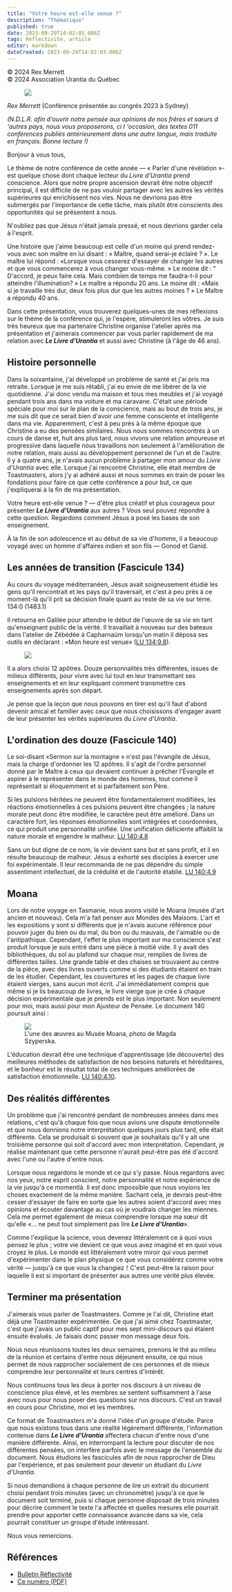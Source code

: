 ```yaml
---
title: "Votre heure est-elle venue ?"
description: "Thématique"
published: true
date: 2023-09-29T14:02:03.086Z
tags: Reflectivite, article
editor: markdown
dateCreated: 2023-09-29T14:02:03.086Z
---
```


<p class="v-card v-sheet theme--light grey lighten-3 px-2">© 2024 Rex Merrett<br>© 2024 Association Urantia du Québec</p>

<figure id="Figure_1" class="image urantiapedia image-style-align-left">
<img src="/image/article/Reflectivite/Rex_Merrett.jpg">
</figure>

_Rex Merrett_
(Conférence présentée au congrès 2023 à Sydney)

_(N.D.L.R. afin d'ouvrir notre pensée aux opinions de nos frêres et sœurs d 'autres pays, nous vous proposerons, ci I 'occasion, des textes 011 conférences publiés antérieurement dans une autre langue, mais traduite en français. Bonne lecture !)_
<br style="clear:both;"/>

Bonjour à vous tous,

Le thème de notre conférence de cette année — « Parler d'une révélation »- est quelque chose dont chaque lecteur du _Livre d'Urantia_ prend conscience. Alors que notre propre ascension devrait être notre objectif principal, il est difficile de ne pas vouloir partager avec les autres les vérités supérieures qui enrichissent nos vies. Nous ne devrions pas être submergés par l'importance de cette tâche, mais plutôt être conscients des opportunités qui se présentent à nous.

N'oubliez pas que Jésus n'était jamais pressé, et nous devrions garder cela à l'esprit.

Une histoire que j'aime beaucoup est celle d'un moine qui prend rendez-vous avec son maître en lui disant : « Maître, quand serai-je éclairé ? ». Le maître lui répond : «Lorsque vous cesserez d'essayer de changer les autres et que vous commencerez à vous changer vous-même. » Le moine dit : " D'accord, je peux faire cela. Mais combien de temps me faudra-t-il pour atteindre l'illumination? » Le maître a répondu 20 ans. Le moine dit : «Mais si je travaille très dur, deux fois plus dur que les autres moines ? » Le Maître a répondu 40 ans.

Dans cette présentation, vous trouverez quelques-unes de mes réflexions sur le thème de la conférence qui, je l'espère, stimuleront les vôtres. Je suis très heureux que ma partenaire Christine organise l'atelier après ma présentation et j'aimerais commencer par vous parler rapidement de ma relation avec ***Le Livre d'Urantia*** et aussi avec Christine (à l'âge de 46 ans).

## Histoire personnelle

Dans la soixantaine, j'ai développé un problème de santé et j'ai pris ma retraite. Lorsque je me suis rétabli, j'ai eu envie de me libérer de la vie quotidienne. J'ai donc vendu ma maison et tous mes meubles et j'ai voyagé pendant trois ans dans ma voiture et ma caravane. C'était une période spéciale pour moi sur le plan de la conscience, mais au bout de trois ans, je me suis dit que ce serait bien d'avoir une femme consciente et intelligente dans ma vie. Apparemment, c'est à peu près à la même époque que Christine a eu des pensées similaires. Nous nous sommes rencontrés à un cours de danse et, huit ans plus tard, nous vivons une relation amoureuse et progressive dans laquelle nous travaillons non seulement à l'amélioration de notre relation, mais aussi au développement personnel de l'un et de l'autre. Il y a quatre ans, je n'avais aucun problème à partager mon amour du _Livre d'Urantia_ avec elle. Lorsque j'ai rencontré Christine, elle était membre de Toastmasters, alors j'y ai adhéré aussi et nous sommes en train de poser les fondations pour faire ce que cette conférence a pour but, ce que j'expliquerai à la fin de ma présentation.

Votre heure est-elle venue ? — d'être plus créatif et plus courageux pour présenter ***Le Livre d'Urantia*** aux autres ? Vous seul pouvez répondre à cette question. Regardons comment Jésus a posé les bases de son enseignement.

À la fin de son adolescence et au début de sa vie d'homme, il a beaucoup voyagé avec un homme d'affaires indien et son fils — Gonod et Ganid.

## Les années de transition (Fascicule 134)

Au cours du voyage méditerranéen, Jésus avait soigneusement étudié les gens qu'il rencontrait et les pays qu'il traversait, et c'est à peu près à ce moment-là qu'il prit sa décision finale quant au reste de sa vie sur terre. 134:0 (1483.1)

Il retourna en Galilée pour attendre le début de l'œuvre de sa vie en tant qu'enseignant public de la vérité. Il travaillait à nouveau sur des bateaux dans l'atelier de Zébédée à Capharnaüm lorsqu'un matin il déposa ses outils en déclarant : «Mon heure est venue» ([LU 134:9.8](/fr/The_Urantia_Book/134#p9_8)).

<figure id="Figure_2" class="image urantiapedia image-style-align-right">
<img src="/image/article/Reflectivite/2024_07/018.jpg">
</figure>

Il a alors choisi 12 apôtres. Douze personnalités très différentes, issues de milieux différents, pour vivre avec lui tout en leur transmettant ses enseignements et en leur expliquant comment transmettre ces enseignements après son départ.

Je pense que la leçon que nous pouvons en tirer est qu'il faut d'abord devenir amical et familier avec ceux que nous choisissons d'engager avant de leur présenter les vérités supérieures du _Livre d'Urantia_.

## L'ordination des douze (Fascicule 140)

Le soi-disant «Sermon sur la montagne » n'est pas l'évangile de Jésus, mais la charge d'ordonner les 12 apôtres. Il s'agit de l'ordre personnel donné par le Maître à ceux qui devaient continuer à prêcher l'Évangile et aspirer à le représenter dans le monde des hommes, tout comme il représentait si éloquemment et si parfaitement son Père.

Si les pulsions héritées ne peuvent être fondamentalement modifiées, les réactions émotionnelles à ces pulsions peuvent être changées ; la nature morale peut donc être modifiée, le caractère peut être amélioré. Dans un caractère fort, les réponses émotionnelles sont intégrées et coordonnées, ce qui produit une personnalité unifiée. Une unification déficiente affaiblit la nature morale et engendre le malheur. [LU 140:4.8](/fr/The_Urantia_Book/140#p4_8)

Sans un but digne de ce nom, la vie devient sans but et sans profit, et il en résulte beaucoup de malheur. Jésus a exhorté ses disciples à exercer une foi expérimentale. Il leur recommanda de ne pas dépendre du simple assentiment intellectuel, de la crédulité et de l'autorité établie. [LU 140:4.9](/fr/The_Urantia_Book/140#p4_9)

## Moana

Lors de notre voyage en Tasmanie, nous avons visité le Moana (musée d'art ancien et nouveau). Cela m'a fait penser aux Mondes des Maisons. L'art et les expositions y sont si différents que je n'avais aucune référence pour pouvoir juger du bien ou du mal, du bon ou du mauvais, de l'aimable ou de l'antipathique. Cependant, l'effet le plus important sur ma conscience s'est produit lorsque je suis entré dans une pièce à moitié vide. Il y avait des bibliothèques, du sol au plafond sur chaque mur, remplies de livres de différentes tailles. Une grande table et des chaises se trouvaient au centre de la pièce, avec des livres ouverts comme si des étudiants étaient en train de les étudier. Cependant, les couvertures et les pages de chaque livre étaient vierges, sans aucun mot écrit. J'ai immédiatement compris que même si je lis beaucoup de livres, le livre vierge que je crée à chaque décision expérimentale que je prends est le plus important. Non seulement pour moi, mais aussi pour mon Ajusteur de Pensée. Le document 140 poursuit ainsi :

<figure id="Figure_3" class="image urantiapedia">
<img src="/image/article/Reflectivite/2024_07/019.jpg">
<figcaption>L'une des æuvres au Musée Moana, photo de Magda Szyperska. </figcaption>
</figure>

L'éducation devrait être une technique d'apprentissage (de découverte) des meilleures méthodes de satisfaction de nos besoins naturels et héréditaires, et le bonheur est le résultat total de ces techniques améliorées de satisfaction émotionnelle. [LU 140:4.10](/fr/The_Urantia_Book/140#p4_10).

## Des réalités différentes

Un problème que j'ai rencontré pendant de nombreuses années dans mes relations, c'est qu'à chaque fois que nous avions une dispute émotionnelle et que nous donnions notre interprétation quelques jours plus tard, elle était différente. Cela se produisait si souvent que je souhaitais qu'il y ait une troisième personne qui soit d'accord avec mon interprétation. Cependant, je réalise maintenant que cette personne n'aurait peut-être pas été d'accord avec l'une ou l'autre d'entre nous.

Lorsque nous regardons le monde et ce qui s'y passe. Nous regardons avec nos yeux, notre esprit conscient, notre personnalité et notre expérience de la vie jusqu'à ce momentlà. Il est donc impossible que nous voyions les choses exactement de la même manière. Sachant cela, je devrais peut-être cesser d'essayer de faire en sorte que les autres soient d'accord avec mes opinions et écouter davantage au cas où je voudrais changer les miennes. Cela me permet également de mieux comprendre lorsque ma sœur dit qu'elle «... ne peut tout simplement pas lire ***Le Livre d'Urantia***».

Comme l'explique la science, vous devenez littéralement ce à quoi vous pensez le plus ; votre vie devient ce que vous avez imaginé et en quoi vous croyez le plus. Le monde est littéralement votre miroir qui vous permet d'expérimenter dans le plan physique ce que vous considérez comme votre vérité — jusqu'à ce que vous la changiez！C'est peut-être la raison pour laquelle il est si important de présenter aux autres une vérité plus élevée.

## Terminer ma présentation

J'aimerais vous parler de Toastmasters. Comme je l'ai dit, Christine était déjà une Toastmaster expérimentée. Ce que j'ai aimé chez Toastmaster, c'est que j'avais un public captif pour mes sept mini-discours qui étaient ensuite évalués. Je faisais donc passer mon message deux fois.

Nous nous réunissons toutes les deux semaines, prenons le thé au milieu de la réunion et certains d'entre nous déjeunent ensuite, ce qui nous permet de nous rapprocher socialement de ces personnes et de mieux comprendre leur personnalité et leurs centres d'intérêt.

Nous continuons tous les deux à porter nos discours à un niveau de conscience plus élevé, et les membres se sentent suffisamment à l'aise avec nous pour nous poser des questions sur nos discours. C'est un travail en cours pour Christine, moi et les membres.

Ce format de Toastmasters m'a donné l'idée d'un groupe d'étude. Parce que nous existons tous dans une réalité légèrement différente, l'information contenue dans ***Le Livre d'Urantia*** affectera chacun d'entre nous d'une manière différente. Ainsi, en interrompant la lecture pour discuter de nos différentes pensées, on interfère parfois avec le message de l'ensemble du document. Nous étudions les fascicules afin de nous rapprocher de Dieu par l'expérience, et pas seulement pour devenir un étudiant du _Livre d'Urantia_.

Si nous demandions à chaque personne de lire un extrait du document choisi pendant trois minutes (avec un chronomètre) jusqu'à ce que le document soit terminé, puis si chaque personne disposait de trois minutes pour décrire comment le texte l'a affectée et quelles mesures elle pourrait prendre pour apporter cette connaissance avancée dans sa vie, cela pourrait constituer un groupe d'étude intéressant.

Nous vous remercions.

## Références

- [Bulletin Réflectivité](https://www.urantia-quebec.ca/publications/reflectivite)
- [Ce numéro (PDF)](https://urantia-quebec.s3.ca-central-1.amazonaws.com/documents/Reflectivite/Reflectivite-juillet-2024.pdf)